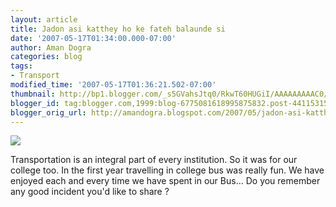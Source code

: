 ```yaml
---
layout: article
title: Jadon asi katthey ho ke fateh balaunde si
date: '2007-05-17T01:34:00.000-07:00'
author: Aman Dogra
categories: blog
tags:
- Transport
modified_time: '2007-05-17T01:36:21.502-07:00'
thumbnail: http://bp1.blogger.com/_s5GVahsJtq0/RkwT60HUGiI/AAAAAAAAAC0/IVo7oSAmQAs/s72-c/Transport01.jpg
blogger_id: tag:blogger.com,1999:blog-6775081618995875832.post-4411531505151565316
blogger_orig_url: http://amandogra.blogspot.com/2007/05/jadon-asi-katthey-ho-ke-fateh-balaunde_17.html
---
```


[![](http://bp1.blogger.com/_s5GVahsJtq0/RkwT60HUGiI/AAAAAAAAAC0/IVo7oSAmQAs/s320/Transport01.jpg)](http://bp1.blogger.com/_s5GVahsJtq0/RkwT60HUGiI/AAAAAAAAAC0/IVo7oSAmQAs/s1600-h/Transport01.jpg)

Transportation is an integral part of every institution. So it was for our college too.
In the first year travelling in college bus was really fun. We have
enjoyed each and every time we have spent in our Bus... Do you remember any good incident you'd like to share ?
